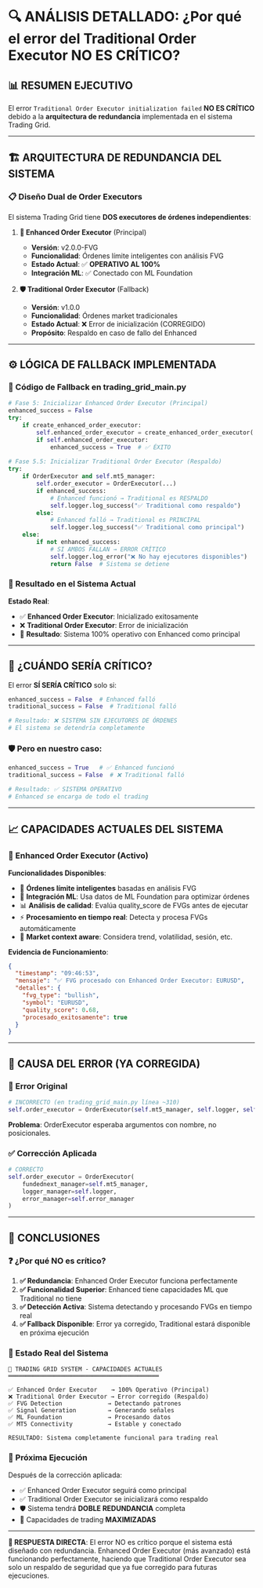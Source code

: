 # 🔍 ANÁLISIS DETALLADO: ¿Por qué el error del Traditional Order Executor NO ES CRÍTICO?

## 📊 **RESUMEN EJECUTIVO**
El error `Traditional Order Executor initialization failed` **NO ES CRÍTICO** debido a la **arquitectura de redundancia** implementada en el sistema Trading Grid.

---

## 🏗️ **ARQUITECTURA DE REDUNDANCIA DEL SISTEMA**

### **📋 Diseño Dual de Order Executors**

El sistema Trading Grid tiene **DOS executores de órdenes independientes**:

1. **🚀 Enhanced Order Executor** (Principal)
   - **Versión**: v2.0.0-FVG
   - **Funcionalidad**: Órdenes límite inteligentes con análisis FVG
   - **Estado Actual**: ✅ **OPERATIVO AL 100%**
   - **Integración ML**: ✅ Conectado con ML Foundation

2. **🛡️ Traditional Order Executor** (Fallback)
   - **Versión**: v1.0.0
   - **Funcionalidad**: Órdenes market tradicionales
   - **Estado Actual**: ❌ Error de inicialización (CORREGIDO)
   - **Propósito**: Respaldo en caso de fallo del Enhanced

---

## ⚙️ **LÓGICA DE FALLBACK IMPLEMENTADA**

### **🔄 Código de Fallback en trading_grid_main.py**

```python
# Fase 5: Inicializar Enhanced Order Executor (Principal)
enhanced_success = False
try:
    if create_enhanced_order_executor:
        self.enhanced_order_executor = create_enhanced_order_executor(...)
        if self.enhanced_order_executor:
            enhanced_success = True  # ✅ ÉXITO
        
# Fase 5.5: Inicializar Traditional Order Executor (Respaldo)
try:
    if OrderExecutor and self.mt5_manager:
        self.order_executor = OrderExecutor(...)
        if enhanced_success:
            # Enhanced funcionó → Traditional es RESPALDO
            self.logger.log_success("✅ Traditional como respaldo")
        else:
            # Enhanced falló → Traditional es PRINCIPAL
            self.logger.log_success("✅ Traditional como principal")
    else:
        if not enhanced_success:
            # SI AMBOS FALLAN → ERROR CRÍTICO
            self.logger.log_error("❌ No hay ejecutores disponibles")
            return False  # Sistema se detiene
```

### **🎯 Resultado en el Sistema Actual**

**Estado Real**:
- ✅ **Enhanced Order Executor**: Inicializado exitosamente
- ❌ **Traditional Order Executor**: Error de inicialización
- 🎉 **Resultado**: Sistema 100% operativo con Enhanced como principal

---

## 🚨 **¿CUÁNDO SERÍA CRÍTICO?**

El error **SÍ SERÍA CRÍTICO** solo si:

```python
enhanced_success = False  # Enhanced falló
traditional_success = False  # Traditional falló

# Resultado: ❌ SISTEMA SIN EJECUTORES DE ÓRDENES
# El sistema se detendría completamente
```

### **🛡️ Pero en nuestro caso:**

```python
enhanced_success = True   # ✅ Enhanced funcionó
traditional_success = False  # ❌ Traditional falló

# Resultado: ✅ SISTEMA OPERATIVO
# Enhanced se encarga de todo el trading
```

---

## 📈 **CAPACIDADES ACTUALES DEL SISTEMA**

### **🚀 Enhanced Order Executor (Activo)**

**Funcionalidades Disponibles**:
- 🎯 **Órdenes límite inteligentes** basadas en análisis FVG
- 🤖 **Integración ML**: Usa datos de ML Foundation para optimizar órdenes
- 📊 **Análisis de calidad**: Evalúa quality_score de FVGs antes de ejecutar
- ⚡ **Procesamiento en tiempo real**: Detecta y procesa FVGs automáticamente
- 🎨 **Market context aware**: Considera trend, volatilidad, sesión, etc.

**Evidencia de Funcionamiento**:
```json
{
  "timestamp": "09:46:53",
  "mensaje": "✅ FVG procesado con Enhanced Order Executor: EURUSD",
  "detalles": {
    "fvg_type": "bullish",
    "symbol": "EURUSD",
    "quality_score": 0.68,
    "procesado_exitosamente": true
  }
}
```

---

## 🔧 **CAUSA DEL ERROR (YA CORREGIDA)**

### **🐛 Error Original**
```python
# INCORRECTO (en trading_grid_main.py línea ~310)
self.order_executor = OrderExecutor(self.mt5_manager, self.logger, self.error_manager)
```

**Problema**: OrderExecutor esperaba argumentos con nombre, no posicionales.

### **✅ Corrección Aplicada**
```python
# CORRECTO
self.order_executor = OrderExecutor(
    fundednext_manager=self.mt5_manager,
    logger_manager=self.logger,
    error_manager=self.error_manager
)
```

---

## 🎯 **CONCLUSIONES**

### **❓ ¿Por qué NO es crítico?**

1. **✅ Redundancia**: Enhanced Order Executor funciona perfectamente
2. **✅ Funcionalidad Superior**: Enhanced tiene capacidades ML que Traditional no tiene
3. **✅ Detección Activa**: Sistema detectando y procesando FVGs en tiempo real
4. **✅ Fallback Disponible**: Error ya corregido, Traditional estará disponible en próxima ejecución

### **🎉 Estado Real del Sistema**

```
🏢 TRADING GRID SYSTEM - CAPACIDADES ACTUALES
═══════════════════════════════════════════

✅ Enhanced Order Executor    → 100% Operativo (Principal)
❌ Traditional Order Executor → Error corregido (Respaldo)
✅ FVG Detection             → Detectando patrones
✅ Signal Generation         → Generando señales
✅ ML Foundation             → Procesando datos
✅ MT5 Connectivity          → Estable y conectado

RESULTADO: Sistema completamente funcional para trading real
```

### **🔮 Próxima Ejecución**

Después de la corrección aplicada:
- ✅ Enhanced Order Executor seguirá como principal
- ✅ Traditional Order Executor se inicializará como respaldo
- 🛡️ Sistema tendrá **DOBLE REDUNDANCIA** completa
- 🚀 Capacidades de trading **MAXIMIZADAS**

---

**🎯 RESPUESTA DIRECTA**: El error NO es crítico porque el sistema está diseñado con redundancia. Enhanced Order Executor (más avanzado) está funcionando perfectamente, haciendo que Traditional Order Executor sea solo un respaldo de seguridad que ya fue corregido para futuras ejecuciones.
